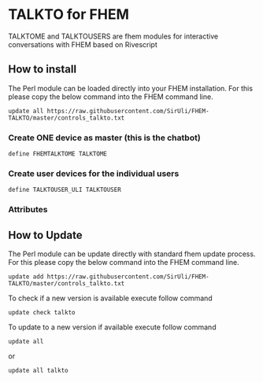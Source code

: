 # TALKTO for FHEM
TALKTOME and TALKTOUSERS are fhem modules for interactive conversations with FHEM based on Rivescript

## How to install
The Perl module can be loaded directly into your FHEM installation. For this please copy the below command into the FHEM command line.

	update all https://raw.githubusercontent.com/SirUli/FHEM-TALKTO/master/controls_talkto.txt
	
### Create ONE device as master (this is the chatbot)
	
	define FHEMTALKTOME TALKTOME
	
### Create user devices for the individual users

	define TALKTOUSER_ULI TALKTOUSER
	
### Attributes #

## How to Update
The Perl module can be update directly with standard fhem update process. For this please copy the below command into the FHEM command line.

	update add https://raw.githubusercontent.com/SirUli/FHEM-TALKTO/master/controls_talkto.txt

To check if a new version is available execute follow command

	update check talkto

To update to a new version if available execute follow command

	update all

or

	update all talkto
